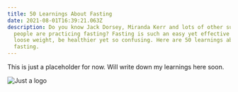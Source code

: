 ```yaml
---
title: 50 Learnings About Fasting
date: 2021-08-01T16:39:21.063Z
description: Do you know Jack Dorsey, Miranda Kerr and lots of other successful
  people are practicing fasting? Fasting is such an easy yet effective method to
  loose weight, be healthier yet so confusing. Here are 50 learnings about
  fasting.
---
```

This is just a placeholder for now. Will write down my learnings here soon.

![](/img/logo.png "Just a logo")